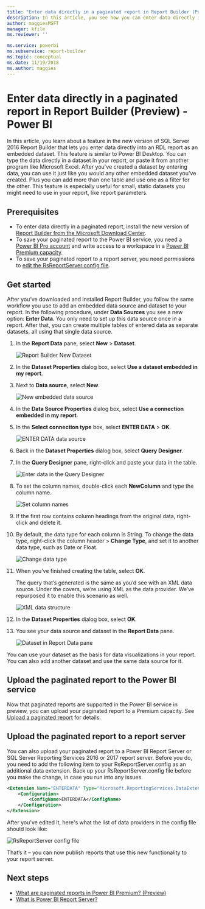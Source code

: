 ```yaml
---
title: "Enter data directly in a paginated report in Report Builder (Preview)"
description: In this article, you see how you can enter data directly into a paginated report in Report Builder. 
author: maggiesMSFT
manager: kfile
ms.reviewer: ''

ms.service: powerbi
ms.subservice: report-builder
ms.topic: conceptual
ms.date: 11/19/2018
ms.author: maggies
---
```


# Enter data directly in a paginated report in Report Builder (Preview) - Power BI

In this article, you learn about a feature in the new version of SQL Server 2016 Report Builder that lets you enter data directly into an RDL report as an embedded dataset.  This feature is similar to Power BI Desktop. You can type the data directly in a dataset in your report, or paste it from another program like Microsoft Excel. After you've created a dataset by entering data, you can use it just like you would any other embedded dataset you've created. Plus you can add more than one table and use one as a filter for the other. This feature is especially useful for small, static datasets you might need to use in your report, like report parameters.
 
## Prerequisites

- To enter data directly in a paginated report, install the new version of [Report Builder from the Microsoft Download Center](https://www.microsoft.com/download/details.aspx?id=53613). 
- To save your paginated report to the Power BI service, you need a [Power BI Pro account](service-self-service-signup-for-power-bi.md) and write access to a workspace in a [Power BI Premium capacity](service-premium.md).
- To save your paginated report to a report server, you need permissions to [edit the RsReportServer.config file](#upload-the-paginated-report-to-a-report-server).

## Get started

After you’ve downloaded and installed Report Builder, you follow the same workflow you use to add an embedded data source and dataset to your report. In the following procedure, under **Data Sources** you see a new option: **Enter Data**.  You only need to set up this data source once in a report. After that, you can create multiple tables of entered data as separate datasets, all using that single data source.

1. In the **Report Data** pane, select **New** > **Dataset**.

    ![Report Builder New Dataset](media/paginated-reports-enter-data/paginated-new-dataset.png)

1. In the **Dataset Properties** dialog box, select **Use a dataset embedded in my report**.

1. Next to **Data source**, select **New**.

    ![New embedded data source](media/paginated-reports-enter-data/paginated-new-data-source.png)

1. In the **Data Source Properties** dialog box, select **Use a connection embedded in my report**.
2. In the **Select connection type** box, select **ENTER DATA** > **OK**.

    ![ENTER DATA data source](media/paginated-reports-enter-data/paginated-data-source-properties-enter-data.png)

1. Back in the **Dataset Properties** dialog box, select **Query Designer**.
2. In the **Query Designer** pane, right-click and paste your data in the table.

    ![Enter data in the Query Designer](media/paginated-reports-enter-data/paginated-enter-data.png)

1. To set the column names, double-click each **NewColumn** and type the column name.

    ![Set column names](media/paginated-reports-enter-data/paginated-column-name.png)

1. If the first row contains column headings from the original data, right-click and delete it.
    
9. By default, the data type for each column is String. To change the data type, right-click the column header > **Change Type**, and set it to another data type, such as Date or Float.

    ![Change data type](media/paginated-reports-enter-data/paginated-data-type.png)

1. When you’ve finished creating the table, select **OK**.  

    The query that’s generated is the same as you’d see with an XML data source. Under the covers, we’re using XML as the data provider.  We’ve repurposed it to enable this scenario as well.

    ![XML data structure](media/paginated-reports-enter-data/paginated-xml-data.png)

12. In the **Dataset Properties** dialog box, select **OK**.

13. You see your data source and dataset in the **Report Data** pane.

    ![Dataset in Report Data pane](media/paginated-reports-enter-data/paginated-report-data-pane.png)

You can use your dataset as the basis for data visualizations in your report. You can also add another dataset and use the same data source for it.

## Upload the paginated report to the Power BI service

Now that paginated reports are supported in the Power BI service in preview, you can upload your paginated report to a Premium capacity. See [Upload a paginated report](paginated-reports-save-to-power-bi-service.md#upload-a-paginated-report) for details.

## Upload the paginated report to a report server

You can also upload your paginated report to a Power BI Report Server or SQL Server Reporting Services 2016 or 2017 report server. Before you do, you need to add the following item to your RsReportServer.config as an additional data extension. Back up your RsReportServer.config file before you make the change, in case you run into any issues.

```xml
<Extension Name="ENTERDATA" Type="Microsoft.ReportingServices.DataExtensions.XmlDPConnection,Microsoft.ReportingServices.DataExtensions">
    <Configuration>
        <ConfigName>ENTERDATA</ConfigName>
    </Configuration>
</Extension>
```

After you've edited it, here's what the list of data providers in the config file should look like:

![RsReportServer config file](media/paginated-reports-enter-data/paginated-rsreportserver-config-file.png)

That’s it – you can now publish reports that use this new functionality to your report server.

## Next steps

- [What are paginated reports in Power BI Premium? (Preview)](paginated-reports-report-builder-power-bi.md)
- [What is Power BI Report Server?](report-server/get-started.md)
